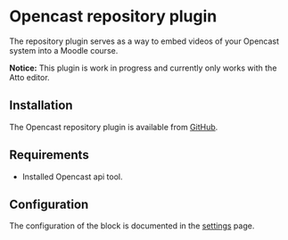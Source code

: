 # Opencast repository plugin

The repository plugin serves as a way to embed videos of your Opencast system into a Moodle course.

**Notice:** This plugin is work in progress and currently only works with the Atto editor.

## Installation

The Opencast repository plugin is available from [GitHub](https://github.com/Opencast-Moodle/moodle-repository_opencast).

## Requirements

* Installed Opencast api tool.

## Configuration

The configuration of the block is documented in the [settings](settings.md) page.
